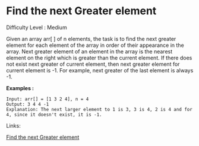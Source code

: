 # Find the next Greater element

Difficulty Level : Medium

Given an array arr[ ] of n elements, the task is to find the next greater element for each element of the array in order of their appearance in the array. Next greater element of an element in the array is the nearest element on the right which is greater than the current element.
If there does not exist next greater of current element, then next greater element for current element is -1. For example, next greater of the last element is always -1.

**Examples :**

```
Input: arr[] = [1 3 2 4], n = 4
Output: 3 4 4 -1
Explanation: The next larger element to 1 is 3, 3 is 4, 2 is 4 and for 4, since it doesn't exist, it is -1.
```

Links:

[Find the next Greater element](https://www.geeksforgeeks.org/problems/next-larger-element-1587115620/1)